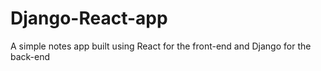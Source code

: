 # Django-React-app
A simple notes app built using React for the front-end and Django for the back-end 
